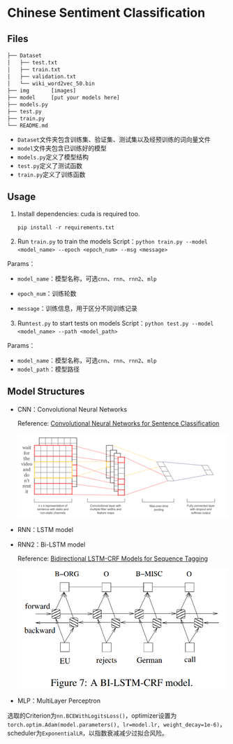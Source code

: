 # Chinese Sentiment Classification

## Files

```
├── Dataset
│   ├── test.txt
│   ├── train.txt
│   ├── validation.txt
│   └── wiki_word2vec_50.bin
├── img       [images]
├── model     [put your models here]
├── models.py
├── test.py
├── train.py
└── README.md
```

- `Dataset`文件夹包含训练集、验证集、测试集以及经预训练的词向量文件
- `model`文件夹包含已训练好的模型
- `models.py`定义了模型结构
- `test.py`定义了测试函数
- `train.py`定义了训练函数

## Usage

1. Install dependencies: cuda is required too.
   
   ```
   pip install -r requirements.txt
   ```

2. Run `train.py` to train the models
   Script：`python train.py --model <model_name> --epoch <epoch_num> --msg <message>`

Params：

- `model_name`：模型名称，可选`cnn`、`rnn`、`rnn2`、`mlp`

- `epoch_num`：训练轮数

- `message`：训练信息，用于区分不同训练记录
3. Run`test.py` to start tests on models
   Script：`python test.py --model <model_name> --path <model_path>`

Params：

- `model_name`：模型名称，可选`cnn`、`rnn`、`rnn2`、`mlp`
- `model_path`：模型路径

## Model Structures

- CNN：Convolutional Neural Networks
  
  Reference: [Convolutional Neural Networks for Sentence Classification](https://arxiv.org/pdf/1408.5882)
  
  <img src=".\img\cnn_demo.png" title="" alt="cnn_demo.png" width="503">

- RNN：LSTM model

- RNN2：Bi-LSTM model
  
  Reference: [Bidirectional LSTM-CRF Models for Sequence Tagging](https://arxiv.org/pdf/1508.01991)
  
  <img title="" src="./img/lstm_demo.png" alt="lstm_demo.png" width="503">
  
  

- MLP：MultiLayer Perceptron

选取的Criterion为`nn.BCEWithLogitsLoss()`，optimizer设置为`torch.optim.Adam(model.parameters(), lr=model.lr, weight_decay=1e-6)`，scheduler为`ExponentialLR`，以指数衰减减少过拟合风险。


